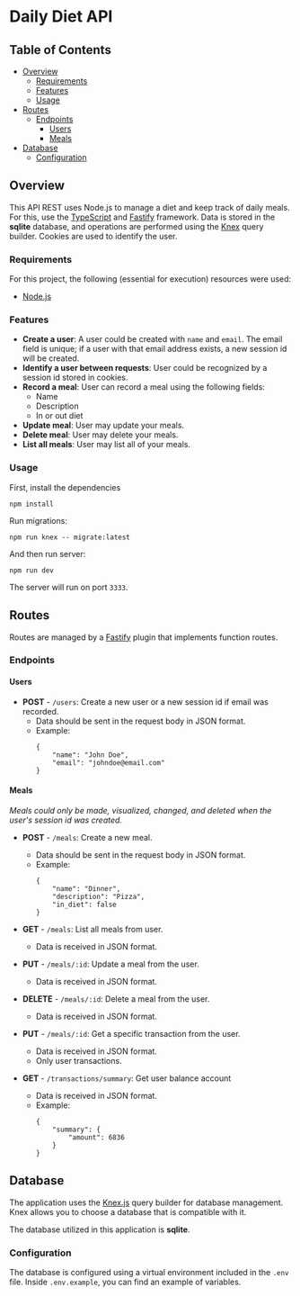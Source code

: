 # Daily Diet API

## Table of Contents

- [Overview](#overview)
    - [Requirements](#requirements)
    - [Features](#features)
    - [Usage](#usage)
- [Routes](#routes)
    - [Endpoints](#endpoints)
        - [Users](#users)
        - [Meals](#meals)
- [Database](#database)
    - [Configuration](#configuration)

## Overview

This API REST uses Node.js to manage a diet and keep track of daily meals. For this, use the [TypeScript](https://www.typescriptlang.org/) and [Fastify](https://fastify.dev/) framework.  Data is stored in the **sqlite** database, and operations are performed using the [Knex](https://knexjs.org/) query builder. Cookies are used to identify the user.

### Requirements

For this project, the following (essential for execution) resources were used:
 - [Node.js](https://nodejs.org/)

### Features

- **Create a user**: A user could be created with `name` and `email`. The email field is unique; if a user with that email address exists, a new session id will be created.
- **Identify a user between requests**: User could be recognized by a session id stored in cookies.
- **Record a meal**: User can record a meal using the following fields:
    - Name
    - Description
    - In or out diet
- **Update meal**: User may update your meals.
- **Delete meal**: User may delete your meals.
- **List all meals**: User may list all of your meals.

### Usage

First, install the dependencies

```
npm install
```

Run migrations: 
```
npm run knex -- migrate:latest
```

And then run server:

```
npm run dev
```

The server will run on port `3333`.

## Routes

Routes are managed by a [Fastify](https://fastify.dev/) plugin that implements function routes.

### Endpoints

#### Users

- **POST** - `/users`: Create a new user or a new session id if email was recorded.
    - Data should be sent in the request body in JSON format.
    - Example:
        ```
        {
            "name": "John Doe",
	        "email": "johndoe@email.com"
        }
        ```

#### Meals

*Meals could only be made, visualized, changed, and deleted when the user's session id was created.*

- **POST** - `/meals`: Create a new meal.
    - Data should be sent in the request body in JSON format.
    - Example:
        ```
        {
            "name": "Dinner",
            "description": "Pizza",
            "in_diet": false
        }
        ```

- **GET** - `/meals`: List all meals from user.
    - Data is received in JSON format.
- **PUT** - `/meals/:id`: Update a meal from the user.
    - Data is received in JSON format.
- **DELETE** - `/meals/:id`: Delete a meal from the user.
    - Data is received in JSON format.


- **PUT** - `/meals/:id`: Get a specific transaction from the user.
    - Data is received in JSON format.
    - Only user transactions.
- **GET** - `/transactions/summary`: Get user balance account
    - Data is received in JSON format.
    - Example:
        ```
        {
            "summary": {
                "amount": 6836
            }
        }
        ```


## Database

The application uses the [Knex.js](https://knexjs.org/) query builder for database management. Knex allows you to choose a database that is compatible with it. 

The database utilized in this application is **sqlite**.

### Configuration

The database is configured using a virtual environment included in the `.env` file. Inside `.env.example`, you can find an example of variables. 

